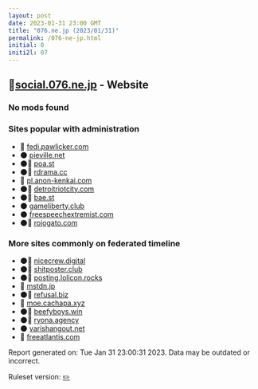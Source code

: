 ```yaml
---
layout: post
date: 2023-01-31 23:00 GMT
title: "076.ne.jp (2023/01/31)"
permalink: /076-ne-jp.html
initial: 0
initi2l: 07
---
```


## 🐘[social.076.ne.jp](https://social.076.ne.jp) - Website

### No mods found

### Sites popular with administration

* 🐘 [fedi.pawlicker.com](/fedi-pawlicker-com.html)
* 🌑 [pieville.net](/pieville-net.html)
* 🌑🧸 [poa.st](/poa-st.html)
* 🌑🧸 [rdrama.cc](/rdrama-cc.html)
* 🐘 [pl.anon-kenkai.com](/pl-anon-kenkai-com.html)
* 🌑🧸 [detroitriotcity.com](/detroitriotcity-com.html)
* 🌑🧸 [bae.st](/bae-st.html)
* 🌑 [gameliberty.club](/gameliberty-club.html)
* 🌑 [freespeechextremist.com](/freespeechextremist-com.html)
* 🌑🧸 [rojogato.com](/rojogato-com.html)

### More sites commonly on federated timeline

* 🌑🧸 [nicecrew.digital](/nicecrew-digital.html)
* 🌑🧸 [shitposter.club](/shitposter-club.html)
* 🌑🧸 [posting.lolicon.rocks](/posting-lolicon-rocks.html)
* 🧸 [mstdn.jp](/mstdn-jp.html)
* 🌑🧸 [refusal.biz](/refusal-biz.html)
* 🐘 [moe.cachapa.xyz](/moe-cachapa-xyz.html)
* 🌑🧸 [beefyboys.win](/beefyboys-win.html)
* 🌑🧸 [ryona.agency](/ryona-agency.html)
* 🌑 [varishangout.net](/varishangout-net.html)
* 💉 [freeatlantis.com](/freeatlantis-com.html)

Report generated on: Tue Jan 31 23:00:31 2023. Data may be outdated or incorrect.

Ruleset version: [✏️](/version-pencil)
